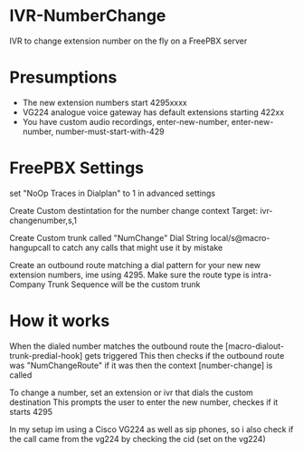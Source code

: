 # IVR-NumberChange
IVR to change extension number on the fly on a FreePBX server

# Presumptions
- The new extension numbers start 4295xxxx
- VG224 analogue voice gateway has default extensions starting 422xx
- You have custom audio recordings, enter-new-number, enter-new-number, number-must-start-with-429

# FreePBX Settings
set "NoOp Traces in Dialplan" to 1 in advanced settings

Create Custom destintation for the number change context
Target: ivr-changenumber,s,1

Create Custom trunk called "NumChange"
Dial String local/s@macro-hangupcall to catch any calls that might use it by mistake

Create an outbound route matching a dial pattern for your new new extension numbers, ime using 4295.
Make sure the route type is intra-Company
Trunk Sequence will be the custom trunk

# How it works

When the dialed number matches the outbound route the [macro-dialout-trunk-predial-hook] gets triggered
This then checks if the outbound route was "NumChangeRoute" if it was then the context [number-change] is called

To change a number, set an extension or ivr that dials the custom destination
This prompts the user to enter the new number, checkes if it starts 4295

In my setup im using a Cisco VG224 as well as sip phones, so i also check if the call came from the vg224 by checking the cid (set on the vg224)
